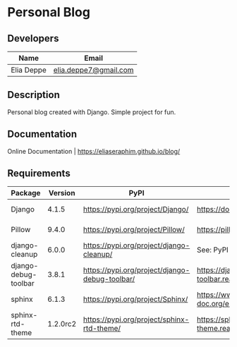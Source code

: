 # Personal Blog

## Developers

| Name       | Email                 |
|------------|-----------------------|
| Elia Deppe | elia.deppe7@gmail.com |

## Description

Personal blog created with Django. Simple project for fun.

## Documentation

Online Documentation | https://eliaseraphim.github.io/blog/

## Requirements

| Package              | Version  | PyPI                                           | Documentation                                          | Repository                                       | Purpose              | Required |
|----------------------|----------|------------------------------------------------|--------------------------------------------------------|--------------------------------------------------|----------------------|----------|
| Django               | 4.1.5    | https://pypi.org/project/Django/               | https://docs.djangoproject.com/en/4.1/                 | https://github.com/django/django                 | Backend Software     | Yes      |
| Pillow               | 9.4.0    | https://pypi.org/project/Pillow/               | https://pillow.readthedocs.io/en/stable/               | https://pypi.org/project/Pillow/                 | Image Processing     | Yes      |
| django-cleanup       | 6.0.0    | https://pypi.org/project/django-cleanup/       | See: PyPI or Repository                                | https://github.com/un1t/django-cleanup           | Backend Software     | Yes      |
| django-debug-toolbar | 3.8.1    | https://pypi.org/project/django-debug-toolbar/ | https://django-debug-toolbar.readthedocs.io/en/latest/ | https://github.com/jazzband/django-debug-toolbar | Debug Tool           | No       |
| sphinx               | 6.1.3    | https://pypi.org/project/Sphinx/               | https://www.sphinx-doc.org/en/master/                  | https://github.com/sphinx-doc/sphinx             | Documentation Engine | No       |
| sphinx-rtd-theme     | 1.2.0rc2 | https://pypi.org/project/sphinx-rtd-theme/     | https://sphinx-rtd-theme.readthedocs.io/en/stable/     | https://github.com/readthedocs/sphinx_rtd_theme  | Documentation Theme  | No       |
